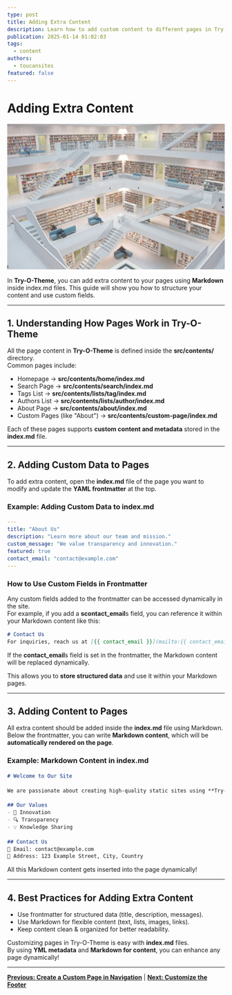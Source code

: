 ```yaml
---
type: post
title: Adding Extra Content
description: Learn how to add custom content to different pages in Try-O-Theme using Markdown and frontmatter in index.md files.
publication: 2025-01-14 01:02:03
tags:
  - content
authors:
  - toucansites
featured: false
---
```


# Adding Extra Content

![Cover Image](./assets/cover.jpg)

In **Try-O-Theme**, you can add extra content to your pages using **Markdown** inside index.md files. This guide will show you how to structure your content and use custom fields.

---

## 1. Understanding How Pages Work in Try-O-Theme

All the page content in **Try-O-Theme** is defined inside the **src/contents/** directory.  
Common pages include:  

- Homepage → **src/contents/home/index.md**  
- Search Page → **src/contents/search/index.md**
- Tags List → **src/contents/lists/tag/index.md**
- Authors List → **src/contents/lists/author/index.md**
- About Page → **src/contents/about/index.md**
- Custom Pages (like "About") → **src/contents/custom-page/index.md**

Each of these pages supports **custom content and metadata** stored in the **index.md** file.  

---

## 2. Adding Custom Data to Pages

To add extra content, open the **index.md** file of the page you want to modify and update the **YAML frontmatter** at the top.  

### Example: Adding Custom Data to **index.md**  

```yaml
---
title: "About Us"
description: "Learn more about our team and mission."
custom_message: "We value transparency and innovation."
featured: true
contact_email: "contact@example.com"
---
```

### How to Use Custom Fields in Frontmatter

Any custom fields added to the frontmatter can be accessed dynamically in the site.  
For example, if you add a **scontact_email**s field, you can reference it within your Markdown content like this:

```markdown
# Contact Us  
For inquiries, reach us at [{{ contact_email }}](mailto:{{ contact_email }})
```

If the **contact_email**s field is set in the frontmatter, the Markdown content will be replaced dynamically.  

This allows you to **store structured data** and use it within your Markdown pages.  

---

## 3. Adding Content to Pages

All extra content should be added inside the **index.md** file using Markdown.  
Below the frontmatter, you can write **Markdown content**, which will be **automatically rendered on the page**.  

### Example: Markdown Content in **index.md**  

```markdown
# Welcome to Our Site  

We are passionate about creating high-quality static sites using **Try-O-Theme**.  

## Our Values  
- 🚀 Innovation  
- 🔍 Transparency  
- 💡 Knowledge Sharing  

## Contact Us  
📧 Email: contact@example.com  
📍 Address: 123 Example Street, City, Country  
```

All this Markdown content gets inserted into the page dynamically!

---

## 4. Best Practices for Adding Extra Content

- Use frontmatter for structured data (title, description, messages).  
- Use Markdown for flexible content (text, lists, images, links).  
- Keep content clean & organized for better readability.  

Customizing pages in Try-O-Theme is easy with **index.md** files.  
By using **YML metadata** and **Markdown for content**, you can enhance any page dynamically!

---

**[Previous: Create a Custom Page in Navigation](/new-navigation/)** | **[Next: Customize the Footer](/change-footer/)**

